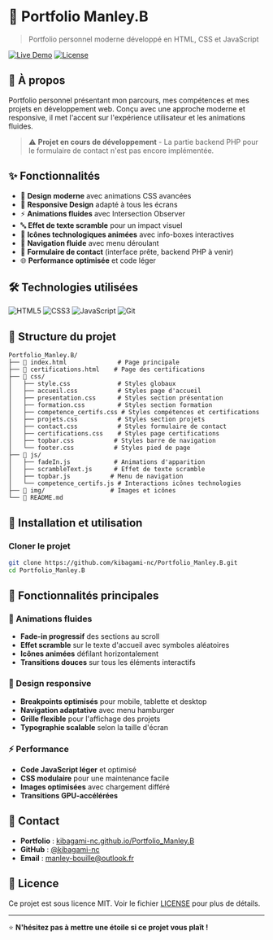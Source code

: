 # 🌟 Portfolio Manley.B

> Portfolio personnel moderne développé en HTML, CSS et JavaScript

[![Live Demo](https://img.shields.io/badge/Live%20Demo-Visit%20Site-brightgreen?style=for-the-badge)](https://kibagami-nc.github.io/Portfolio_Manley.B/)
[![License](https://img.shields.io/badge/License-MIT-blue?style=for-the-badge)](LICENSE)

## 📖 À propos

Portfolio personnel présentant mon parcours, mes compétences et mes projets en développement web. Conçu avec une approche moderne et responsive, il met l'accent sur l'expérience utilisateur et les animations fluides.

> ⚠️ **Projet en cours de développement** - La partie backend PHP pour le formulaire de contact n'est pas encore implémentée.

## ✨ Fonctionnalités

- 🎨 **Design moderne** avec animations CSS avancées
- 📱 **Responsive Design** adapté à tous les écrans
- ⚡ **Animations fluides** avec Intersection Observer
- 🔤 **Effet de texte scramble** pour un impact visuel
- 🚀 **Icônes technologiques animées** avec info-boxes interactives
- 🎯 **Navigation fluide** avec menu déroulant
- 📧 **Formulaire de contact** (interface prête, backend PHP à venir)
- 🌐 **Performance optimisée** et code léger

## 🛠️ Technologies utilisées

![HTML5](https://img.shields.io/badge/HTML5-E34F26?style=flat&logo=html5&logoColor=white)
![CSS3](https://img.shields.io/badge/CSS3-1572B6?style=flat&logo=css3&logoColor=white)
![JavaScript](https://img.shields.io/badge/JavaScript-F7DF1E?style=flat&logo=javascript&logoColor=black)
![Git](https://img.shields.io/badge/Git-F05032?style=flat&logo=git&logoColor=white)

## 📂 Structure du projet

```
Portfolio_Manley.B/
├── 📄 index.html              # Page principale
├── 📄 certifications.html    # Page des certifications
├── 📁 css/
│   ├── style.css             # Styles globaux
│   ├── accueil.css           # Styles page d'accueil
│   ├── presentation.css      # Styles section présentation
│   ├── formation.css         # Styles section formation
│   ├── competence_certifs.css # Styles compétences et certifications
│   ├── projets.css           # Styles section projets
│   ├── contact.css           # Styles formulaire de contact
│   ├── certifications.css    # Styles page certifications
│   ├── topbar.css           # Styles barre de navigation
│   └── footer.css           # Styles pied de page
├── 📁 js/
│   ├── fadeIn.js            # Animations d'apparition
│   ├── scrambleText.js      # Effet de texte scramble
│   ├── topbar.js           # Menu de navigation
│   └── competence_certifs.js # Interactions icônes technologies
├── 📁 img/                  # Images et icônes
└── 📄 README.md
```

## 🚀 Installation et utilisation

### Cloner le projet
```bash
git clone https://github.com/kibagami-nc/Portfolio_Manley.B.git
cd Portfolio_Manley.B
```

## 🎨 Fonctionnalités principales

### 🌊 Animations fluides
- **Fade-in progressif** des sections au scroll
- **Effet scramble** sur le texte d'accueil avec symboles aléatoires
- **Icônes animées** défilant horizontalement
- **Transitions douces** sur tous les éléments interactifs

### 📱 Design responsive
- **Breakpoints optimisés** pour mobile, tablette et desktop
- **Navigation adaptative** avec menu hamburger
- **Grille flexible** pour l'affichage des projets
- **Typographie scalable** selon la taille d'écran

### ⚡ Performance
- **Code JavaScript léger** et optimisé
- **CSS modulaire** pour une maintenance facile
- **Images optimisées** avec chargement différé
- **Transitions GPU-accélérées**

## 📧 Contact

- **Portfolio** : [kibagami-nc.github.io/Portfolio_Manley.B](https://kibagami-nc.github.io/Portfolio_Manley.B/)
- **GitHub** : [@kibagami-nc](https://github.com/kibagami-nc)
- **Email** : manley-bouille@outlook.fr

## 📄 Licence

Ce projet est sous licence MIT. Voir le fichier [LICENSE](LICENSE) pour plus de détails.

---

⭐ **N'hésitez pas à mettre une étoile si ce projet vous plaît !**
